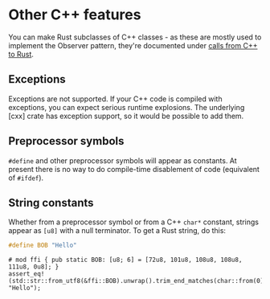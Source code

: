 # Other C++ features

You can make Rust subclasses of C++ classes - as these are mostly used to
implement the Observer pattern, they're documented under [calls from C++ to Rust](rust_calls.md).

## Exceptions

Exceptions are not supported. If your C++ code is compiled with exceptions,
you can expect serious runtime explosions. The underlying [cxx] crate has
exception support, so it would be possible to add them.

## Preprocessor symbols

`#define` and other preprocessor symbols will appear as constants.
At present there is no way to do compile-time disablement of code
(equivalent of `#ifdef`).

## String constants

Whether from a preprocessor symbol or from a C++ `char*` constant,
strings appear as `[u8]` with a null terminator. To get a Rust string,
do this:

```cpp
#define BOB "Hello"
```

```
# mod ffi { pub static BOB: [u8; 6] = [72u8, 101u8, 108u8, 108u8, 111u8, 0u8]; }
assert_eq!(std::str::from_utf8(&ffi::BOB).unwrap().trim_end_matches(char::from(0)), "Hello");
```

